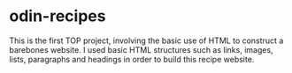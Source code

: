 # odin-recipes

This is the first TOP project, involving the basic use of HTML to construct a barebones website. I used basic HTML structures such as links, images, lists, paragraphs and headings in order to build this recipe website. 